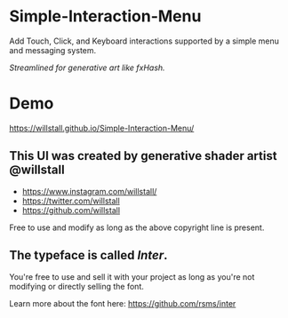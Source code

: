 # Simple-Interaction-Menu
Add Touch, Click, and Keyboard interactions supported by a simple menu and messaging system.

*Streamlined for generative art like fxHash.*

# Demo
https://willstall.github.io/Simple-Interaction-Menu/

## This UI was created by generative shader artist @willstall
* https://www.instagram.com/willstall/
* https://twitter.com/willstall
* https://github.com/willstall
            
Free to use and modify as long as the above copyright line is present.

## The typeface is called *Inter*.

You're free to use and sell it with your project as long as you're not modifying or directly selling the font.

Learn more about the font here: https://github.com/rsms/inter
